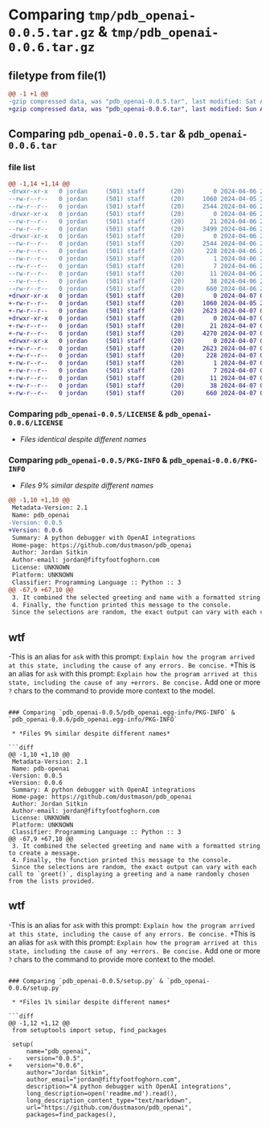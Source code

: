 # Comparing `tmp/pdb_openai-0.0.5.tar.gz` & `tmp/pdb_openai-0.0.6.tar.gz`

## filetype from file(1)

```diff
@@ -1 +1 @@
-gzip compressed data, was "pdb_openai-0.0.5.tar", last modified: Sat Apr  6 22:31:32 2024, max compression
+gzip compressed data, was "pdb_openai-0.0.6.tar", last modified: Sun Apr  7 02:59:09 2024, max compression
```

## Comparing `pdb_openai-0.0.5.tar` & `pdb_openai-0.0.6.tar`

### file list

```diff
@@ -1,14 +1,14 @@
-drwxr-xr-x   0 jordan     (501) staff       (20)        0 2024-04-06 22:31:32.500643 pdb_openai-0.0.5/
--rw-r--r--   0 jordan     (501) staff       (20)     1060 2024-04-05 22:49:53.000000 pdb_openai-0.0.5/LICENSE
--rw-r--r--   0 jordan     (501) staff       (20)     2544 2024-04-06 22:31:32.500539 pdb_openai-0.0.5/PKG-INFO
-drwxr-xr-x   0 jordan     (501) staff       (20)        0 2024-04-06 22:31:32.499779 pdb_openai-0.0.5/pdb_openai/
--rw-r--r--   0 jordan     (501) staff       (20)       21 2024-04-06 22:25:07.000000 pdb_openai-0.0.5/pdb_openai/__init__.py
--rw-r--r--   0 jordan     (501) staff       (20)     3499 2024-04-06 22:19:56.000000 pdb_openai-0.0.5/pdb_openai/debug.py
-drwxr-xr-x   0 jordan     (501) staff       (20)        0 2024-04-06 22:31:32.500399 pdb_openai-0.0.5/pdb_openai.egg-info/
--rw-r--r--   0 jordan     (501) staff       (20)     2544 2024-04-06 22:31:32.000000 pdb_openai-0.0.5/pdb_openai.egg-info/PKG-INFO
--rw-r--r--   0 jordan     (501) staff       (20)      228 2024-04-06 22:31:32.000000 pdb_openai-0.0.5/pdb_openai.egg-info/SOURCES.txt
--rw-r--r--   0 jordan     (501) staff       (20)        1 2024-04-06 22:31:32.000000 pdb_openai-0.0.5/pdb_openai.egg-info/dependency_links.txt
--rw-r--r--   0 jordan     (501) staff       (20)        7 2024-04-06 22:31:32.000000 pdb_openai-0.0.5/pdb_openai.egg-info/requires.txt
--rw-r--r--   0 jordan     (501) staff       (20)       11 2024-04-06 22:31:32.000000 pdb_openai-0.0.5/pdb_openai.egg-info/top_level.txt
--rw-r--r--   0 jordan     (501) staff       (20)       38 2024-04-06 22:31:32.500678 pdb_openai-0.0.5/setup.cfg
--rw-r--r--   0 jordan     (501) staff       (20)      660 2024-04-06 22:19:11.000000 pdb_openai-0.0.5/setup.py
+drwxr-xr-x   0 jordan     (501) staff       (20)        0 2024-04-07 02:59:09.844311 pdb_openai-0.0.6/
+-rw-r--r--   0 jordan     (501) staff       (20)     1060 2024-04-05 22:49:53.000000 pdb_openai-0.0.6/LICENSE
+-rw-r--r--   0 jordan     (501) staff       (20)     2623 2024-04-07 02:59:09.844205 pdb_openai-0.0.6/PKG-INFO
+drwxr-xr-x   0 jordan     (501) staff       (20)        0 2024-04-07 02:59:09.843562 pdb_openai-0.0.6/pdb_openai/
+-rw-r--r--   0 jordan     (501) staff       (20)       21 2024-04-07 02:28:02.000000 pdb_openai-0.0.6/pdb_openai/__init__.py
+-rw-r--r--   0 jordan     (501) staff       (20)     4270 2024-04-07 02:57:58.000000 pdb_openai-0.0.6/pdb_openai/debug.py
+drwxr-xr-x   0 jordan     (501) staff       (20)        0 2024-04-07 02:59:09.844057 pdb_openai-0.0.6/pdb_openai.egg-info/
+-rw-r--r--   0 jordan     (501) staff       (20)     2623 2024-04-07 02:59:09.000000 pdb_openai-0.0.6/pdb_openai.egg-info/PKG-INFO
+-rw-r--r--   0 jordan     (501) staff       (20)      228 2024-04-07 02:59:09.000000 pdb_openai-0.0.6/pdb_openai.egg-info/SOURCES.txt
+-rw-r--r--   0 jordan     (501) staff       (20)        1 2024-04-07 02:59:09.000000 pdb_openai-0.0.6/pdb_openai.egg-info/dependency_links.txt
+-rw-r--r--   0 jordan     (501) staff       (20)        7 2024-04-07 02:59:09.000000 pdb_openai-0.0.6/pdb_openai.egg-info/requires.txt
+-rw-r--r--   0 jordan     (501) staff       (20)       11 2024-04-07 02:59:09.000000 pdb_openai-0.0.6/pdb_openai.egg-info/top_level.txt
+-rw-r--r--   0 jordan     (501) staff       (20)       38 2024-04-07 02:59:09.844346 pdb_openai-0.0.6/setup.cfg
+-rw-r--r--   0 jordan     (501) staff       (20)      660 2024-04-07 02:27:55.000000 pdb_openai-0.0.6/setup.py
```

### Comparing `pdb_openai-0.0.5/LICENSE` & `pdb_openai-0.0.6/LICENSE`

 * *Files identical despite different names*

### Comparing `pdb_openai-0.0.5/PKG-INFO` & `pdb_openai-0.0.6/PKG-INFO`

 * *Files 9% similar despite different names*

```diff
@@ -1,10 +1,10 @@
 Metadata-Version: 2.1
 Name: pdb_openai
-Version: 0.0.5
+Version: 0.0.6
 Summary: A python debugger with OpenAI integrations
 Home-page: https://github.com/dustmason/pdb_openai
 Author: Jordan Sitkin
 Author-email: jordan@fiftyfootfoghorn.com
 License: UNKNOWN
 Platform: UNKNOWN
 Classifier: Programming Language :: Python :: 3
@@ -67,9 +67,10 @@
 3. It combined the selected greeting and name with a formatted string to create a message.
 4. Finally, the function printed this message to the console.
 Since the selections are random, the exact output can vary with each call to `greet()`, displaying a greeting and a name randomly chosen from the lists provided.
 ```
 
 ## wtf
 
-This is an alias for `ask` with this prompt: `Explain how the program arrived at this state, including the cause of any errors. Be concise.`
+This is an alias for `ask` with this prompt: `Explain how the program arrived at this state, including the cause of any
+errors. Be concise.` Add one or more `?` chars to the command to provide more context to the model.
```

### Comparing `pdb_openai-0.0.5/pdb_openai.egg-info/PKG-INFO` & `pdb_openai-0.0.6/pdb_openai.egg-info/PKG-INFO`

 * *Files 9% similar despite different names*

```diff
@@ -1,10 +1,10 @@
 Metadata-Version: 2.1
 Name: pdb-openai
-Version: 0.0.5
+Version: 0.0.6
 Summary: A python debugger with OpenAI integrations
 Home-page: https://github.com/dustmason/pdb_openai
 Author: Jordan Sitkin
 Author-email: jordan@fiftyfootfoghorn.com
 License: UNKNOWN
 Platform: UNKNOWN
 Classifier: Programming Language :: Python :: 3
@@ -67,9 +67,10 @@
 3. It combined the selected greeting and name with a formatted string to create a message.
 4. Finally, the function printed this message to the console.
 Since the selections are random, the exact output can vary with each call to `greet()`, displaying a greeting and a name randomly chosen from the lists provided.
 ```
 
 ## wtf
 
-This is an alias for `ask` with this prompt: `Explain how the program arrived at this state, including the cause of any errors. Be concise.`
+This is an alias for `ask` with this prompt: `Explain how the program arrived at this state, including the cause of any
+errors. Be concise.` Add one or more `?` chars to the command to provide more context to the model.
```

### Comparing `pdb_openai-0.0.5/setup.py` & `pdb_openai-0.0.6/setup.py`

 * *Files 1% similar despite different names*

```diff
@@ -1,12 +1,12 @@
 from setuptools import setup, find_packages
 
 setup(
     name="pdb_openai",
-    version="0.0.5",
+    version="0.0.6",
     author="Jordan Sitkin",
     author_email="jordan@fiftyfootfoghorn.com",
     description="A python debugger with OpenAI integrations",
     long_description=open('readme.md').read(),
     long_description_content_type="text/markdown",
     url="https://github.com/dustmason/pdb_openai",
     packages=find_packages(),
```

